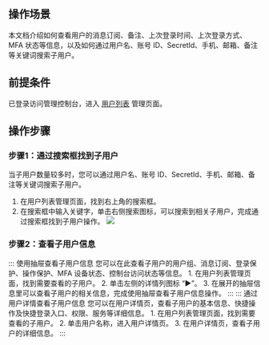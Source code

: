 ## 操作场景
本文档介绍如何查看用户的消息订阅、备注、上次登录时间、上次登录方式、MFA 状态等信息，以及如何通过用户名、账号 ID、SecretId、手机、邮箱、备注等关键词搜索子用户。

## 前提条件
已登录访问管理控制台，进入 [用户列表](https://console.cloud.tencent.com/cam) 管理页面。

## 操作步骤
### 步骤1：通过搜索框找到子用户
当子用户数量较多时，您可以通过用户名、账号 ID、SecretId、手机、邮箱、备注等关键词搜索子用户。
1. 在用户列表管理页面，找到右上角的搜索框。
2. 在搜索框中输入关键字，单击右侧搜索图标，可以搜索到相关子用户，完成通过搜索框找到子用户操作。
![](https://qcloudimg.tencent-cloud.cn/raw/572c30cca934ed2360ab8796e5f9bcf7.png)



### 步骤2：查看子用户信息
<dx-tabs>
::: 使用抽屉查看子用户信息
您可以在此查看子用户的用户组、消息订阅、登录保护、操作保护、MFA 设备状态、控制台访问状态等信息。
1. 在用户列表管理页面，找到需要查看的子用户。
2. 单击左侧的详情列图标 “▶”。
3. 在展开的抽屉信息里可以查看子用户的相关信息，完成使用抽屉查看子用户信息操作。
:::
::: 通过用户详情查看子用户信息
您可以在用户详情页，查看子用户的基本信息、快捷操作及快捷登录入口、权限、服务等详细信息。
1. 在用户列表管理页面，找到需要查看的子用户。
2. 单击用户名称，进入用户详情页。
3. 在用户详情页，查看子用户的详细信息。
:::
</dx-tabs>





